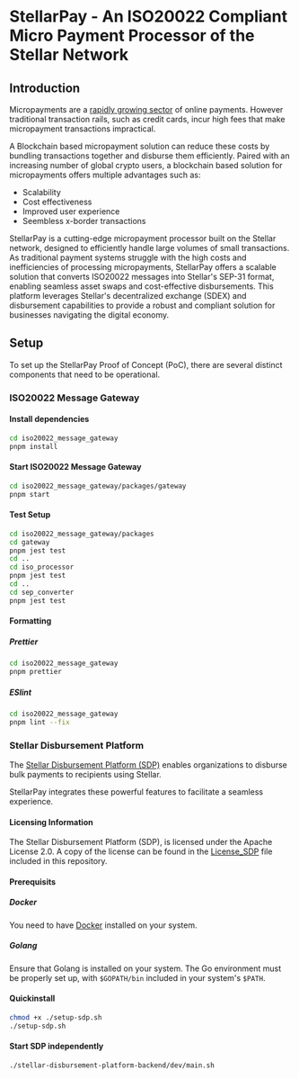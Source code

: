# StellarPay - An ISO20022 Compliant Micro Payment Processor of the Stellar Network

## Introduction

Micropayments are a [rapidly growing sector](https://www.statista.com/outlook/dmo/fintech/digital-payments/worldwide) of online payments. However traditional transaction rails, such as credit cards, incur high fees that make micropayment transactions impractical.

A Blockchain based micropayment solution can reduce these costs by bundling transactions together and disburse them efficiently. Paired with an increasing number of global crypto users, a blockchain based solution for micropayments offers multiple advantages such as:
- Scalability
- Cost effectiveness
- Improved user experience
- Seembless x-border transactions

StellarPay is a cutting-edge micropayment processor built on the Stellar network, designed to efficiently handle large volumes of small transactions. 
As traditional payment systems struggle with the high costs and inefficiencies of processing micropayments, StellarPay offers a scalable solution that converts ISO20022 messages into Stellar's SEP-31 format, enabling seamless asset swaps and cost-effective disbursements. 
This platform leverages Stellar's decentralized exchange (SDEX) and disbursement capabilities to provide a robust and compliant solution for businesses navigating the digital economy.

## Setup
To set up the StellarPay Proof of Concept (PoC), there are several distinct components that need to be operational.

### ISO20022 Message Gateway
#### Install dependencies
```sh
cd iso20022_message_gateway
pnpm install
```
#### Start ISO20022 Message Gateway
```sh
cd iso20022_message_gateway/packages/gateway
pnpm start
```

#### Test Setup
```sh
cd iso20022_message_gateway/packages
cd gateway
pnpm jest test
cd ..
cd iso_processor
pnpm jest test
cd ..
cd sep_converter
pnpm jest test
```

#### Formatting
##### Prettier
```sh
cd iso20022_message_gateway
pnpm prettier
```

##### ESlint
```sh
cd iso20022_message_gateway
pnpm lint --fix
```

### Stellar Disbursement Platform
The [Stellar Disbursement Platform (SDP)](https://github.com/stellar/stellar-disbursement-platform-backend/blob/develop/README.md) enables organizations to disburse bulk payments to recipients using Stellar.

StellarPay integrates these powerful features to facilitate a seamless experience.

#### Licensing Information
The Stellar Disbursement Platform (SDP), is licensed under the Apache License 2.0. A copy of the license can be found in the [License_SDP](./LICENSE_SDP) file included in this repository.


#### Prerequisits

##### Docker
You need to have [Docker](https://www.docker.com/products/docker-desktop/) installed on your system.

##### Golang
Ensure that Golang is installed on your system. The Go environment must be properly set up, with `$GOPATH/bin` included in your system's `$PATH`.

#### Quickinstall
```sh
chmod +x ./setup-sdp.sh
./setup-sdp.sh
```

#### Start SDP independently
```sh
./stellar-disbursement-platform-backend/dev/main.sh
```
